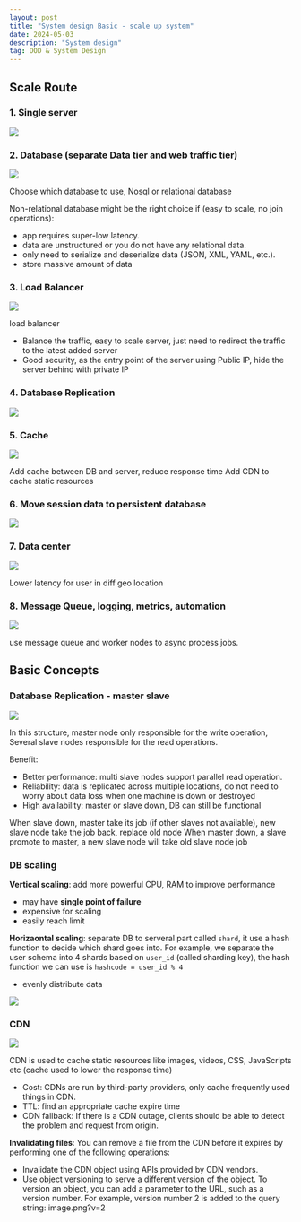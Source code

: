 ```yaml
---
layout: post
title: "System design Basic - scale up system"
date: 2024-05-03
description: "System design"
tag: OOD & System Design
---
```


## Scale Route

### 1. Single server

<img src="/images/System-Design/scale-route/1.png">

### 2. Database (separate Data tier and web traffic tier)

<img src="/images/System-Design/scale-route/2.png">

Choose which database to use, Nosql or relational database

Non-relational database might be the right choice if (easy to scale, no join operations):
- app requires super-low latency.
- data are unstructured or you do not have any relational data.
- only need to serialize and deserialize data (JSON, XML, YAML, etc.).
- store massive amount of data

### 3. Load Balancer

<img src="/images/System-Design/scale-route/3.png">

load balancer
- Balance the traffic, easy to scale server, just need to redirect the traffic to the latest added server
- Good security, as the entry point of the server using Public IP, hide the server behind with private IP

### 4. Database Replication

<img src="/images/System-Design/scale-route/4.png">

### 5. Cache

<img src="/images/System-Design/scale-route/5.png">

Add cache between DB and server, reduce response time
Add CDN to cache static resources

### 6. Move session data to persistent database

<img src="/images/System-Design/scale-route/6.png">

### 7. Data center

<img src="/images/System-Design/scale-route/7.png">

Lower latency for user in diff geo location

### 8. Message Queue, logging, metrics, automation

<img src="/images/System-Design/scale-route/8.png">

use message queue and worker nodes to async process jobs.

## Basic Concepts

### Database Replication - master slave

<img src="/images/System-Design/DB_replication.png">

In this structure, master node only responsible for the write operation, Several slave nodes responsible for the read operations.

Benefit:
- Better performance: multi slave nodes support parallel read operation.
- Reliability: data is replicated across multiple locations, do not need to worry about data loss when one machine is down or destroyed
- High availability: master or slave down, DB can still be functional

When slave down, master take its job (if other slaves not available), new slave node take the job back, replace old node 
When master down, a slave promote to master, a new slave node will take old slave node job

### DB scaling

**Vertical scaling**: add more powerful CPU, RAM to improve performance
- may have **single point of failure**
- expensive for scaling
- easily reach limit

**Horizaontal scaling**: separate DB to serveral part called `shard`, it use a hash function to decide which shard goes into. For example, we separate the user schema into 4 shards based on `user_id` (called sharding key), the hash function we can use is `hashcode = user_id % 4`
- evenly distribute data

<img src="/images/System-Design/shard.png">

### CDN

<img src="/images/System-Design/CDN.png">

CDN is used to cache static resources like images, videos, CSS, JavaScripts etc (cache used to lower the response time)

- Cost: CDNs are run by third-party providers, only cache frequently used things in CDN.
- TTL: find an appropriate cache expire time
- CDN fallback: If there is a CDN outage, clients should be able to detect the problem and request from origin.

**Invalidating files**: You can remove a file from the CDN before it expires by performing one of the following operations:
- Invalidate the CDN object using APIs provided by CDN vendors.
- Use object versioning to serve a different version of the object. To version an object, you can add a parameter to the URL, such as a version number. For example, version number 2 is added to the query string: image.png?v=2
